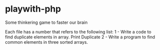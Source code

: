 # playwith-php
Some thinkering  game to faster our brain

Each file has a number that refers to the following list: 
1 -  Write a  code to find duplicate elements in array.  Print Duplicate
2 -  Write a program to find common elements in three sorted arrays. 
